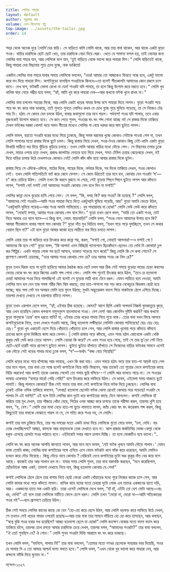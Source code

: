 ```yaml
--- 
title: লােলির পাহারা
layout: default
author: সুকুমার রায়
volume: দেশ-বিদেশের গল্প
top-image: ../assets/the-tailor.jpg
order: 14
---
```


শহর থেকে অনেক দুরে ‘লােলি'দের বাড়ি। সে বাড়িতে খালি লােলি থাকে, আর তার বাবা থাকেন, আর থাকে একটা বুড়াে শওর। বাড়ির চারদিকে ছােট ছােট খেত, তার চারদিকে বেড়া দিয়ে ঘেরা। খেতে যে সামান্য ফসল হয়, তাই বেচবার জন্য লােলির বাবা শহরে যান, আর লেলিকে বলে যান, ‘তুই বাড়িতে থেকে ভালাে করে পাহারা দিস।” লােলি বাড়িতেই থাকে, কিন্তু পাহারা দেয় বিছানায় শুয়ে চোখ বুজে, নাক ডাকিয়ে! 

একদিন লােলির বাবা শহরে যাবার সময়ে লােলিকে বললেন, “ওরে! আমার তাে আজকেও ফিরতে সন্ধে হবে, একটু ভালাে করে মন দিয়ে পাহারা দিস। কশাইবুড়াে বলেছিল শওরটাকে কিনবে—তা হলেই শীতকালটা আমাদের কোন রকমে চলে যাবে। দেখ বাপ, ফটকটি ভােলা রেখাে না যেন! শওরটা যদি পালায়, তা হলে কিন্তু উপােস করে মরতে হবে।” লােলি খুব খানিক ঘাড় নেড়ে গম্ভীর হয়ে বলল, “হ্যাঁ, আমি খুব করে পাহারা দেব—আর কখনাে ফটক খুলে রাখব না।” 

লােলির বাবা চললেন শহরের দিকে, আর লােলি একটা খড়ের গাদার উপর বসে পাহারা দিতে লাগল। বুড়াে শওরটা শয়ে শয়ে ঘৎ ঘৎ করে নাক ডাকছে, তাই শুনতে শুনতে লােলিও কখন যে চোখ বুজে শুয়ে ঘুমিয়ে পড়েছে, তা সে নিজেও টের পায় নি। হঠাৎ সে কেমন যেন চমকে উঠল, বাবার কথাগুলাে তার মনে পড়ল। সর্বনাশ! শওর যদি পালায়, তবে এবার দুজনকেই উপােস থাকতে হবে। সে কান পেতে শুনল, শওরের ঘৎ ঘৎ শব্দ শােনা যাচ্ছে না! সে রাস্তার দিকে তাকিয়ে দেখল ফটকের দরজা খােলা! ভয়ে অমন শীতের মধ্যেও লােলির গা বেয়ে দরদর করে ঘাম ছুটতে লাগল। 

লােলি ভাবল, হয়তাে শওরটা ঘরের মধ্যে গিয়ে ঢুকেছে, কিন্তু সমস্ত ঘরদোর খুজে কোথাও সেটাকে পাওয়া গেল না, তখন লােলি পাগলের মতাে রাস্তার দিকে ছুটে চলল। কিন্তু রাস্তায় গিয়ে দেখল, শওর-টওর কোথাও কিছু নেই-খালি একটা বুড়াে ভিখারি লাঠিতে ভর দিয়ে খুঁড়িয়ে খুড়িয়ে চলছে। তখন লােলি আবার বাড়ির মধ্যে দৌড়ে গেল। সে বিছানার তলায় ঢুকে দেখল, মাচার ওপরে চড়ে দেখল, প্রকাণ্ড জালাটার ভেতরে হাত দিয়ে দেখল, সমত টেবিল চেয়ার ঝেড়েঝড়ে দেখল, মই দিয়ে বাড়ির চালায় উঠে দেখলশওর কোথাও নেই! লােলি কাঁদ কাঁদ হয়ে আবার রাস্তার দিকে ছুটল। 

রাস্তায় গিয়ে সে এদিকে-ওদিকে, মাঠের দিকে, গাছের দিকে, নর্দমার দিকে, সব দিকে তাকিয়ে দেখল, শওর কোথাও নেই। তখন লােলি সত্যিসত্যিই ভ্যাঁ করে কেদে ফেলল। সে কেদে উঠতেই তার মনে হল, কোথায় যেন শওরটা ‘ঘ’—চ” করে চেচিয়ে উঠল। লােলি তখন কি করবে বুঝতে না পেরে, সেই বুড়াের পিছন পিছন ছুটতে লাগল আর কাঁদতে লাগল, “মশাই গাে! মশাই গাে! আমাদের শওরটা কোথায় গেল বলে দিন না মশাই!” 

লােলির কান্না দেখে বুড়াের হাসি পেয়ে গেল। সে বলল, “কি, বলছ কি? কার শওর? কি হয়েছে ?” লােলি বলল, “আমাদের সেই শওরটা—আমি শওর পাহারা দিতে দিতে একটুখানি ঘুমিয়ে পড়েছি, আর" বুড়াে অমনি ভেংচে উঠল, “একটুখানি ঘুমিয়ে পড়েছ—আর শওর অমনি পালিয়েছে। খুব পাহারাদার যা হােক!” লােলি ভেউ ভেউ করে কাঁদতে লাগল, “দোহাই মশায়, আমার শওর কোথায় গেল বলে দিন।” বুড়াে তখন রেগে বলল, “ভারি তাে একটা শওর, তাই নিয়ে আবার এত ঘ্যান ঘ্যান—এ কিন্তু বাপ, নেহাৎ বাড়াবাড়ি!” লােলি বলল, “শওর গেলে আমাদের উপায় হবে কি? আমরা শীতকালে খাবার পয়সা পাব কোথায় ?” বুড়াে দাঁত মুখ খিচিয়ে বলল, “যখন পড়ে পড়ে ঘুমচ্ছিলে, তখন সে কথার খেয়াল ছিল না?” এই বলে বুড়াে আবার কজো হয়ে লাঠিতে ভর দিয়ে চলতে লাগল। 

লােলি এবার তার পা জড়িয়ে ধরে চিৎকার করে কান্না শর, করল, “মশাই গাে, দোহাই আপনার!—ও মশাই গাে ! আমাদের কি হবে গাে!” বুড়াে বলল, “কি আপদ! এমন বিচ্ছিরি প্যানপেনে ছিচকাঁদনে ছেলেও তাে দেখি নি কোথায়! চুপ কর শিল্পির। এখনি পাড়ার লােক সব ছটে আসবে, ডাকাত পড়েছে মনে করে!” কিন্তু লােলি কি সে কথা শােনে? সে প্রাণপণে কেবলই চেচাচ্ছে, “ওরে আমার শওর কোথায় গেল রে? ওরে আমার শওর কে নিল রে?” 

বুড়াে তখন বিরক্ত হয়ে পা দুটো ছাড়িয়ে আবার ঠকঠক করে হেটে চলল আর ঠিক সেই সময়ে বুড়াের গায়ের ছেড়া কম্বলের ভেতর থেকে ঘৎ ঘৎ করে কিসের একটা শব্দ শােনা গেল। লােলি শব্দ শুনেই চিৎকার করে উঠল, “তবে রে হতভাগা চোর! আমাদের শওর নিয়ে পালাচ্ছিস! এই বলেই সে বুড়াের লাঠি খানা টেনে ধরল। যেমন লাঠিতে হাত দেওয়া, অমনি লােলির মনে হল যেন তার সমস্ত শরীর ঝিম ঝিম করছে; তার হাত-পাগলাে সড় সড় করে বেকেচুরে কিরকম ছােট্ট হয়ে যাচ্ছে; ঘাড় গলা পেট সব অসম্ভব মােটা হয়ে ফুলে উঠছে; মুখটা অদ্ভুতরকম বদলে গিয়ে নাকটাকে ঠেলে এগিয়ে দিচ্ছে। তারপর দেখতে দেখতে সে চারপায়ে হাঁটতে লাগল। 

বুড়াে তখন একগাল হেসে বলল, “হ্যাঁ, এইবার ঠিক হয়েছে। কেমন? আগে ছিলি একটা অপদার্থ নিষ্কর্মা ঘুমকাতুরে কুড়ে, আর এখন হয়েছিস কেমন থপথপে নাদুসনুদস হ্যাংলামখাে শওর। বেশ বেশ! আর কোনদিন দুষ্টমি করবি? আর কখনাে বুড়াে মানুষকে ‘চোর’ বলে ধরতে যাবি? যা, এইবার তাের খড়ের গাদায় গিয়ে শুয়ে থাক। তাের বাবা যখন ফিরে আসবে কশাইবুড়ােকে নিয়ে, তখন দেখবে শওরটা আছে, কিন্তু হতভাগা লক্ষীছাড়া লােলিটা কোথায় পালিয়েছে! হােঃ হােঃ হােঃ হােঃ।” বুড়াে খুব একচোট হেসে নিয়ে খোঁড়াতে খোঁড়াতে চলে গেল, আর লােলি রাস্তার ধুলােয় পড়ে কাঁদতে কাঁদতে চোখের জলে ধুলাে ভিজিয়ে কাদা করে ফেলল। | লােলি রাস্তায় পড়ে কাঁদছে, এমন সময় হঠাৎ কোখেকে একটা খেকি কুকুর ঘেউ ঘেউ করে তেড়ে আসল। লােলি বেচারা কি করে? সে এখন শওর হয়ে গেছে, তাই সে তার ভু’ড়াে পেট নিয়ে ছােট-ছােট চারটি পায়ে প্রাণপণে ছুটতে লাগল। ছুটতে ছুটতে হাঁপাতে হাঁপাতে সে নিজেদের বাড়ির ফটকের সামনে এসেই এক দৌড়ে সেই খড়ের গাদার মধ্যে ঢুকে বলল, “ঘ”—অর্থাৎ “বড্ড বেচে গিয়েছি!” 

লােলি খড়ের মধ্যে শয়ে হাঁপাচ্ছে আর ভাবছে, এখন কি করা যায়। এমন সময়ে হঠাৎ ভয়ে তার হাত-পা আড়ষ্ট হয়ে গেল তার মনে পড়ল, তার বাবা তাে সন্ধে হলেই কশাইকে নিয়ে বাড়ি ফিরবেন, আর তাকেই তাে শুয়াের ভেবে কশাইয়ের কাছে বিক্রি করবেন! আর কশাই তাকে একবার পেলেই তাে গলায় ছুরি বসিয়ে---! লােলি আর ভাবতে পারে না। সে শওরের ভাষায় একেবারে “বাপরে মারে! গেছি গেছি!" বলে চিৎকার করে লাফিয়ে উঠল। সে ভাবল, এইবেলা সময় থাকতে ছুটে পালাই। কিন্তু পালাবে কোথায়? ঠিক সেই সময়ে তার বাবা সেই কশাইকে নিয়ে ফটক দিয়ে ঢুকছেন। লােলির বাবা ঢুকেই এদিক ওদিক তাকিয়ে বললেন, “দেখছ! হতভাগা ছেলেটা ফটক খােলা রেখেই কোথায় সরে পড়েছে! শওরটা যে পালায় নি এই ভাগ্যি!” এই বলে তিনি লােলির কান দুটো ধরে কশাইয়ের কাছে টেনে আনলেন। কশাই লােলিকে হাঁ করিয়ে তার মুখ দেখল, তার পাঁজরে খোঁচা মেরে, পিঠের ওপর আচ্ছা করে চাপড়ে তাকে পরীক্ষা করল, তারপর খুশি হয়ে বলল, “হ, বেশ।” লােলি তার মাথা নেড়ে হাত-পা ছুড়ে লাফাতে লাগল, ক্যাঁচ কোচ ঘৎ ঘৎ কতরকম শব্দ করল, কিন্তু কিছুতেই তার বাবাকে বােঝাতে পারল না যে, সে সত্যি করে শওর নয়, সে লােলি।

কশাই তার দাম চুকিয়ে দিয়ে, তার পর মগরের মতাে একটা ডাণ্ডা দিয়ে লােলিকে গুতাে মেরে বলল, “চল, দেখি। বড় তেজ দেখাচ্ছিসনা? আচ্ছা, কালকে আর বাছাধনকে তেজ দেখাতে হবে না। কাল রাজার জন্মতিথির ভােজ-কেল্লা থেকে হকুম এসেছে চোদ্দটা শওর পাঠাতে হবে। এইটাকেই সবার আগে চালান দিচ্ছি। তা হলে ভােজটিও হবে ভালাে।”.. 

লােলি ঘৎ ঘৎ করে অনেক আপত্তি জানাতে লাগল, আর মনে মনে ভাবল, ‘যেই ফটক খুলবে অমনি দৌড়ে পালাব।' যেমন ভাবা তেমনি কাজ; লােলির বাবা কশাইয়ের সঙ্গে এগিয়ে এসে যেমন ফটকটা খলে ফাঁক করে ধরেছেন, অমনি লােলিও হনহন করে দৌড় দিয়েছে। কিন্তু দৌড়ে যাবে কোথায় ? বেরিয়েই দেখে কশাইয়ের দুটো ষণ্ডা কুকুর দাঁত বের করে বসে আছে। কাজেই তার আর পালান হল না। যাবার সময় লােলি শুনল, তার বাবা বকাবকি করছেন, “মনে করেছিলাম, ছোঁড়াটাকে আজ একট, তামাশা দেখাতে নিয়ে যাব, কিন্তু হতভাগা কোথায় যে গেল!” 

কশাই লােলিকে ঠেলে ঠেলে তার বাসায় নিয়ে ছােট্ট নােংরা একটা খোঁয়াড়ের মধ্যে পুরে নিজের কাজে চলে গেল, আর লােলি কাদার মধ্যে পড়ে কাঁদতে লাগল। খানিক বাদে যমের মতাে চেহারা দুটো লােক এল তাদের একজনের হাতে দড়ি, আর। একজনের হাতে মস্ত একটা ছরি। তারা এসেই লােলিকে দেখে বলল, “হাঁ হাঁ, এইটা তাে বেশ মােটা আছে—বাঃ ধর, দেখি!" এই বলে তারা লােলিকে মাটিতে ফেলে চেপে ধরল। লােলি তখন “মেরাে না, মেরাে না—আমি সত্যিকারের শওর নই”—বলে প্রাণপণে চেচিয়ে উঠল। 

ঠিক সেই সময়ে লােলির কানের কাছে কে যেন “হাে-হাে করে হেসে উঠল, আর লােলি ধড়ফড় করে লাফিয়ে উঠে দেখল, সে তখনও সেই খড়ের গাদার ওপরেই রয়েছে—আর তার বাবা তার সামনে দাঁড়িয়ে হাে হাে করে হাসছেন, আর বলছেন, “স্বপ্নে বুঝি শওর হবার সখ হয়েছিল? আচ্ছা হতভাগা ছেলে যা হােক!” লােলি কতক্ষণ বােকার মতাে ফ্যাল ফ্যাল করে তাকিয়ে রইল, তারপর চোখ রগড়ে আবার চারদিকে চেয়ে দেখল, তারপর বলল, “আমাদের শওরটা?” তার বাবা বললেন, “ঐ তাে! শুনছিস নে? ঐ শােন।” লােলি শুনল শওরটা দিব্যি আরামে ঘৎ ঘৎ করে ডাকছে। 

তখন লােলি বলল, “ভাগ্যিস, পালায় নি!” তার বাবা বললেন, “তােমার মতাে গণধর ছেলেকে পাহারার ভার দিয়েছি, শওর যে পালায় নি এ তাে আমার আশ্চর্য ভাগ্য বলতে হবে।” লােলি বলল, “এখন থেকে খুব ভালাে করে পাহারা দেব, আর কক্ষনাে ফাঁকি দিয়ে ঘুমােব না।” 

সন্দেশ-১৩২৭ 


